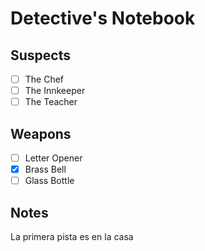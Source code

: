 # Detective's Notebook

## Suspects
- [ ] The Chef
- [ ] The Innkeeper
- [ ] The Teacher

## Weapons
- [ ] Letter Opener
- [X] Brass Bell
- [ ] Glass Bottle

## Notes
La primera pista es en la casa
